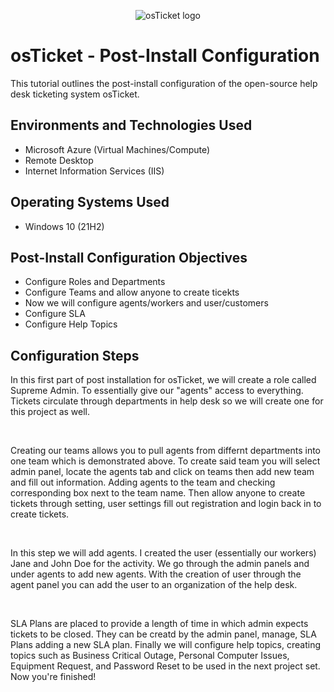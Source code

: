 <p align="center">
<img src="https://i.imgur.com/Clzj7Xs.png" alt="osTicket logo"/>
</p>

<h1>osTicket - Post-Install Configuration</h1>
This tutorial outlines the post-install configuration of the open-source help desk ticketing system osTicket.<br />

<h2>Environments and Technologies Used</h2>

- Microsoft Azure (Virtual Machines/Compute)
- Remote Desktop
- Internet Information Services (IIS)

<h2>Operating Systems Used </h2>

- Windows 10</b> (21H2)

<h2>Post-Install Configuration Objectives</h2>

- Configure Roles and Departments 
- Configure Teams and allow anyone to create ticekts 
- Now we will configure agents/workers and user/customers 
- Configure SLA
- Configure Help Topics 

<h2>Configuration Steps</h2>

<p>

<p>
In this first part of post installation for osTicket, we will create a role called Supreme Admin. To essentially give our "agents" access to everything. Tickets circulate through departments in help desk so we will create one for this project as well. 
</p>
<br />
<p>

 
Creating our teams allows you to pull agents from differnt departments into one team which is demonstrated above. To create said team you will select admin panel, locate the agents tab and click on teams then add new team and fill out information. Adding agents to the team and checking corresponding box next to the team name. Then allow anyone to create tickets through setting, user settings fill out registration and login back in to create tickets. 
</p>
<br/>

</p>
<p>
In this step we will add agents. I created the user (essentially our workers) Jane and John Doe for the activity. We go through the admin panels and under agents to add new agents. With the creation of user through the agent panel you can add the user to an organization of the help desk.
</p>
<br />

</p>
<p>
SLA Plans are placed to provide a length of time in which admin expects tickets to be closed. They can be creatd by the admin panel, manage, SLA Plans adding a new SLA plan. Finally we will configure help topics, creating topics such as Business Critical Outage, Personal Computer Issues, Equipment Request, and Password Reset to be used in the next project set. 
Now you're finished!
</p>
<br/>
